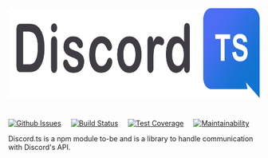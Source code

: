 <img src="https://raw.githubusercontent.com/motorlatitude/discord.ts/master/docs/assets/images/logo_extended.png" alt="Discord.ts" height="180">

# 

[![Github Issues](https://img.shields.io/github/issues/motorlatitude/discord.ts.svg?style=flat)]() &nbsp; &nbsp;
[![Build Status](https://img.shields.io/travis/motorlatitude/MotorBot.svg?branch=master&style=flat)](https://travis-ci.org/motorlatitude/discord.ts) &nbsp; &nbsp;
[![Test Coverage](https://api.codeclimate.com/v1/badges/78f01fd4e76e99119cee/test_coverage)](https://codeclimate.com/github/motorlatitude/discord.ts/test_coverage) &nbsp; &nbsp;
[![Maintainability](https://api.codeclimate.com/v1/badges/78f01fd4e76e99119cee/maintainability)](https://codeclimate.com/github/motorlatitude/discord.ts/maintainability) &nbsp; &nbsp;

 
Discord.ts is a npm module to-be and is a library to handle communication with Discord's API.